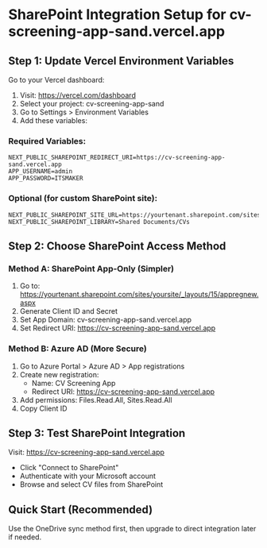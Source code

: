 # SharePoint Integration Setup for cv-screening-app-sand.vercel.app

## Step 1: Update Vercel Environment Variables

Go to your Vercel dashboard:
1. Visit: https://vercel.com/dashboard
2. Select your project: cv-screening-app-sand
3. Go to Settings > Environment Variables
4. Add these variables:

### Required Variables:
```
NEXT_PUBLIC_SHAREPOINT_REDIRECT_URI=https://cv-screening-app-sand.vercel.app
APP_USERNAME=admin
APP_PASSWORD=ITSMAKER
```

### Optional (for custom SharePoint site):
```
NEXT_PUBLIC_SHAREPOINT_SITE_URL=https://yourtenant.sharepoint.com/sites/hr
NEXT_PUBLIC_SHAREPOINT_LIBRARY=Shared Documents/CVs
```

## Step 2: Choose SharePoint Access Method

### Method A: SharePoint App-Only (Simpler)
1. Go to: https://yourtenant.sharepoint.com/sites/yoursite/_layouts/15/appregnew.aspx
2. Generate Client ID and Secret
3. Set App Domain: cv-screening-app-sand.vercel.app
4. Set Redirect URI: https://cv-screening-app-sand.vercel.app

### Method B: Azure AD (More Secure)
1. Go to Azure Portal > Azure AD > App registrations
2. Create new registration:
   - Name: CV Screening App
   - Redirect URI: https://cv-screening-app-sand.vercel.app
3. Add permissions: Files.Read.All, Sites.Read.All
4. Copy Client ID

## Step 3: Test SharePoint Integration
Visit: https://cv-screening-app-sand.vercel.app
- Click "Connect to SharePoint"
- Authenticate with your Microsoft account
- Browse and select CV files from SharePoint

## Quick Start (Recommended)
Use the OneDrive sync method first, then upgrade to direct integration later if needed.